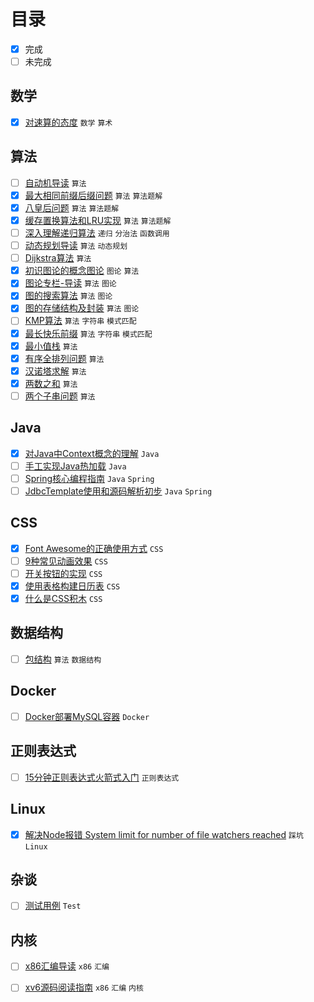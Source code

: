 # 目录

- [x] 完成
- [ ] 未完成

## 数学

- [x] [对速算的态度](articles/attitude-to-quick-calculation/) `数学`  `算术`   

## 算法

- [ ] [自动机导读](articles/automation-theory-guide/) `算法`   
- [x] [最大相同前缀后缀问题](articles/classical-algorithm-maximum-same-prefix-suffix/) `算法`  `算法题解`   
- [x] [八皇后问题](articles/classical-algorithm-n-queens/) `算法`  `算法题解`   
- [x] [缓存置换算法和LRU实现](articles/classical-algotithm-for-cache-replacement/) `算法`  `算法题解`   
- [ ] [深入理解递归算法](articles/deep-understanding-of-recursion/) `递归`  `分治法`  `函数调用`   
- [ ] [动态规划导读](articles/dynamic-program-guide/) `算法`  `动态规划`   
- [ ] [Dijkstra算法](articles/graph-theory-dijkstra-algorithm/) `算法`   
- [x] [初识图论的概念图论](articles/graph-theory-first-learn-and-concepts/) `图论`  `算法`   
- [x] [图论专栏-导读](articles/graph-theory-guide/) `算法`  `图论`   
- [x] [图的搜索算法](articles/graph-theory-search/) `算法`  `图论`   
- [x] [图的存储结构及封装](articles/graph-theory-storage-structure/) `算法`  `图论`   
- [ ] [KMP算法](articles/kmp-algorithm/) `算法`  `字符串`  `模式匹配`   
- [x] [最长快乐前缀](articles/question-longest-happy-prefix/) `算法`  `字符串`  `模式匹配`   
- [x] [最小值栈](articles/question-min-num-of-stack/) `算法`   
- [x] [有序全排列问题](articles/question-next-permutation/) `算法`   
- [x] [汉诺塔求解](articles/question-recursion-hanoi/) `算法`   
- [x] [两数之和](articles/question-sum-of-two-numbers/) `算法`   
- [ ] [两个子串问题](articles/question-two-substrings/) `算法`   

## Java

- [x] [对Java中Context概念的理解](articles/context-concept-in-java/) `Java`   
- [ ] [手工实现Java热加载](articles/java-hot-swap-mechanism/) `Java`   
- [ ] [Spring核心编程指南](articles/spring-learn-core/) `Java`  `Spring`   
- [ ] [JdbcTemplate使用和源码解析初步](articles/spring-learn-jebctemplate-src/) `Java`  `Spring`   

## CSS

- [x] [Font Awesome的正确使用方式](articles/css-building-blocks/correct-use-of-fa/) `CSS`   
- [ ] [9种常见动画效果](articles/css-building-blocks/nine-normal-animate/) `CSS`   
- [ ] [开关按钮的实现](articles/css-building-blocks/switch-button/) `CSS`   
- [x] [使用表格构建日历表](articles/css-building-blocks/table-based-calendar/) `CSS`   
- [x] [什么是CSS积木](articles/css-building-blocks/what-is-this/) `CSS`   

## 数据结构

- [ ] [包结构](articles/data-structure-bag/) `算法`  `数据结构`   

## Docker

- [ ] [Docker部署MySQL容器](articles/deploy-mysql-in-docker/) `Docker`   

## 正则表达式

- [ ] [15分钟正则表达式火箭式入门](articles/regular-expression-in-15-minutes/) `正则表达式`   

## Linux

- [x] [解决Node报错 System limit for number of file watchers reached](articles/solution-for-kde-node-watch-limit-error/) `踩坑`  `Linux`   

## 杂谈

- [ ] [测试用例](articles/test/) `Test`   

## 内核

- [ ] [x86汇编导读](articles/x86-assembly-guide/) `x86`  `汇编`   
- [ ] [xv6源码阅读指南](articles/xv6-source-read-guide/) `x86`  `汇编`  `内核`   

